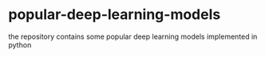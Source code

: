 # popular-deep-learning-models
the repository contains some popular deep learning models implemented in python
